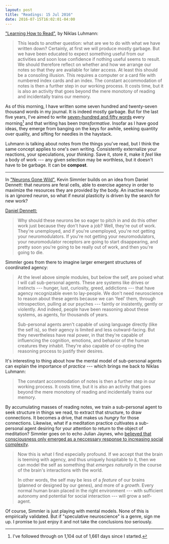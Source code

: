 ```yaml
---
layout: post
title: "Readings: 15 Jul 2016"
date: 2016-07-15T16:02:01-04:00
---
```


["Learning How to Read"](http://luhmann.surge.sh/learning-how-to-read), by Niklas Luhmann:

> This leads to another question: what are we to do with what we have written down? Certainly, at first we will produce mostly garbage. But we have been educated to expect something useful from our activities and soon lose confidence if nothing useful seems to result. We should therefore reflect on whether and how we arrange our notes so that they are available for later access. At least this should be a consoling illusion. This requires a computer or a card file with numbered index cards and an index. The constant accommodation of notes is then a further step in our working process. It costs time, but it is also an activity that goes beyond the mere monotony of reading and incidentally trains our memory.

As of this morning, I have written some seven hundred and twenty-seven thousand words in my journal. It is indeed mostly garbage. But for the last five years, I've aimed to write [seven-hundred and fifty words](http://750words.com) every morning[^1] and that writing has been _transformative_. Insofar as I have good ideas, they emerge from banging on the keys for awhile, seeking quantity over quality, and sifting for needles in the haystack.

Luhmann is talking about notes from the things you've read, but I think the same concept applies to one's own writing. Consistently externalize your reactions, your speculations, your _thinking_. Save it, store it, make it _feel_ like a body of work --- any given selection may be worthless, but it doesn't have to be garbage. It can be **compost**.

----

In ["Neurons Gone Wild"](http://www.meltingasphalt.com/neurons-gone-wild/), Kevin Simmler builds on an idea from Daniel Dennett: that neurons are feral cells, able to exercise agency in order to maximize the resources they are provided by the body. An inactive neuron is an ignored neuron, so what if neural plasticity is driven by the search for new work?

[Daniel Dennett:](https://www.edge.org/conversation/the-normal-well-tempered-mind)

> Why should these neurons be so eager to pitch in and do this other work just because they don't have a job? Well, they're out of work. They're unemployed, and if you're unemployed, you're not getting your neuromodulators. If you're not getting your neuromodulators, your neuromodulator receptors are going to start disappearing, and pretty soon you're going to be really out of work, and then you're going to die.

Simmler goes from there to imagine larger emergent structures of coordinated agency:

> At the level above simple modules, but below the self, are poised what I will call sub-personal agents. These are systems like drives or instincts --- hunger, lust, curiosity, greed, addictions --- that have agency recognizable even to lay-people. We don't need neuroscience to reason about these agents because we can 'feel' them, through introspection, pulling at our psyches --- faintly or insistently, gently or violently. And indeed, people have been reasoning about these systems, as agents, for thousands of years.
>
> Sub-personal agents aren't capable of using language directly (like the self is), so their agency is limited and less outward-facing. But they nevertheless have real power, in that they're capable of influencing the cognition, emotions, and behavior of the human creatures they inhabit. They're also capable of co-opting the reasoning process to justify their desires.

It's interesting to thing about how the mental model of sub-personal agents can explain the importance of _practice_ --- which brings me back to Niklas Luhmann:

> The constant accommodation of notes is then a further step in our working process. It costs time, but it is also an activity that goes beyond the mere monotony of reading and incidentally trains our memory.

By accumulating masses of reading notes, we train a sub-personal agent to seek structure in things we read, to extract that structure, to draw connections. It becomes a drive, that makes us _hungry_ for those connections. Likewise, what if a meditation practice cultivates a sub-personal agent desiring for your attention to return to the object of meditation? Simmler goes on to echo Julian Jaynes, who [believed that consciousness only emerged as a neccessary response to increasing social complexity](http://nautil.us/issue/24/error/consciousness-began-when-the-gods-stopped-speaking).

> Now this is what I find especially profound. If we accept that the brain is teeming with agency, and thus uniquely hospitable to it, then we can model the self as something that _emerges naturally_ in the course of the brain's interactions with the world.
>
> In other words, the self may be less of a _feature_ of our brains (planned or designed by our genes), and more of a _growth_. Every normal human brain placed in the right environment --- with sufficient autonomy and potential for social interaction --- will grow a self-agent.

Of course, Simmler is just playing with mental models. None of this is empirically validated. But if "speculative neuroscience" is a genre, sign me up. I promise to just enjoy it and not take the conclusions _too_ seriously.

[^1]:	I've followed through on 1,104 out of 1,661 days since I started.
